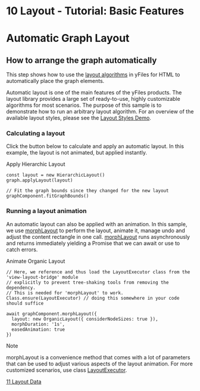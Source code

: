 <!--
 //////////////////////////////////////////////////////////////////////////////
 // @license
 // This file is part of yFiles for HTML 2.6.0.3.
 // Use is subject to license terms.
 //
 // Copyright (c) 2000-2024 by yWorks GmbH, Vor dem Kreuzberg 28,
 // 72070 Tuebingen, Germany. All rights reserved.
 //
 //////////////////////////////////////////////////////////////////////////////
-->
# 10 Layout - Tutorial: Basic Features

# Automatic Graph Layout

## How to arrange the graph automatically

This step shows how to use the [layout algorithms](https://docs.yworks.com/yfileshtml/#/dguide/getting_started-application#getting_started-layout) in yFiles for HTML to automatically place the graph elements.

Automatic layout is one of the main features of the yFiles products. The layout library provides a large set of ready-to-use, highly customizable algorithms for most scenarios. The purpose of this sample is to demonstrate how to run an arbitrary layout algorithm. For an overview of the available layout styles, please see the [Layout Styles Demo](../../showcase/layoutstyles/).

### Calculating a layout

Click the button below to calculate and apply an automatic layout. In this example, the layout is not animated, but applied instantly.

Apply Hierarchic Layout

```
const layout = new HierarchicLayout()
graph.applyLayout(layout)

// Fit the graph bounds since they changed for the new layout
graphComponent.fitGraphBounds()
```

### Running a layout animation

An automatic layout can also be applied with an animation. In this sample, we use [morphLayout](https://docs.yworks.com/yfileshtml/#/api/GraphComponent#GraphComponent-defaultmethod-morphLayout) to perform the layout, animate it, manage undo and adjust the content rectangle in one call. [morphLayout](https://docs.yworks.com/yfileshtml/#/api/GraphComponent#GraphComponent-defaultmethod-morphLayout) runs asynchronously and returns immediately yielding a Promise that we can await or use to catch errors.

Animate Organic Layout

```
// Here, we reference and thus load the LayoutExecutor class from the 'view-layout-bridge' module
// explicitly to prevent tree-shaking tools from removing the dependency.
// This is needed for 'morphLayout' to work.
Class.ensure(LayoutExecutor) // doing this somewhere in your code should suffice

await graphComponent.morphLayout({
  layout: new OrganicLayout({ considerNodeSizes: true }),
  morphDuration: '1s',
  easedAnimation: true
})
```

Note

morphLayout is a convenience method that comes with a lot of parameters that can be used to adjust various aspects of the layout animation. For more customized scenarios, use class [LayoutExecutor](https://docs.yworks.com/yfileshtml/#/api/LayoutExecutor).

[11 Layout Data](../../tutorial-yfiles-basic-features/11-layout-data/)

